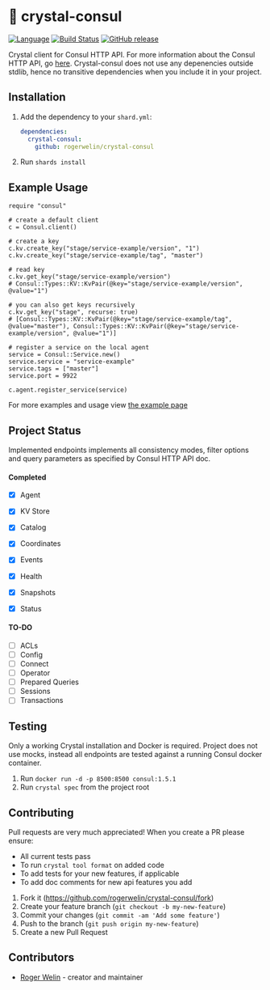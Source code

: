 # 💎 crystal-consul

[![Language](https://img.shields.io/badge/language-crystal-776791.svg)](https://github.com/crystal-lang/crystal)
[![Build Status](https://travis-ci.org/rogerwelin/crystal-consul.svg?branch=master)](https://travis-ci.org/rogerwelin/crystal-consul)
[![GitHub release](https://img.shields.io/github/release/rogerwelin/crystal-consul.svg)](https://github.com/rogerwelin/crystal-consul/releases)


Crystal client for Consul HTTP API. For more information about the Consul HTTP API, go [here](https://www.consul.io/api/index.html).
Crystal-consul does not use any depenencies outside stdlib, hence no transitive dependencies when you include it in your project. 

## Installation

1. Add the dependency to your `shard.yml`:

   ```yaml
   dependencies:
     crystal-consul:
       github: rogerwelin/crystal-consul
   ```

2. Run `shards install`

## Example Usage

```crystal
require "consul"

# create a default client
c = Consul.client()

# create a key
c.kv.create_key("stage/service-example/version", "1")
c.kv.create_key("stage/service-example/tag", "master")

# read key
c.kv.get_key("stage/service-example/version")
# Consul::Types::KV::KvPair(@key="stage/service-example/version", @value="1")

# you can also get keys recursively
c.kv.get_key("stage", recurse: true)
# [Consul::Types::KV::KvPair(@key="stage/service-example/tag", @value="master"), Consul::Types::KV::KvPair(@key="stage/service-example/version", @value="1")]

# register a service on the local agent
service = Consul::Service.new()
service.service = "service-example"
service.tags = ["master"]
service.port = 9922

c.agent.register_service(service)
```

For more examples and usage view [the example page](https://github.com/rogerwelin/crystal-consul/blob/master/examples/examples.md)


## Project Status

Implemented endpoints implements all consistency modes, filter options and query parameters as specified by Consul HTTP API doc.

#### Completed  
- [x] Agent
- [x] KV Store
- [x] Catalog
- [x] Coordinates
- [x] Events
- [x] Health
- [x] Snapshots
- [x] Status


#### TO-DO  
- [ ] ACLs
- [ ] Config
- [ ] Connect
- [ ] Operator
- [ ] Prepared Queries
- [ ] Sessions
- [ ] Transactions

## Testing

Only a working Crystal installation and Docker is required. Project does not use mocks, instead all endpoints are tested against a running Consul docker container.

1. Run ```docker run -d -p 8500:8500 consul:1.5.1```
2. Run ```crystal spec``` from the project root

## Contributing

Pull requests are very much appreciated! When you create a PR please ensure:

* All current tests pass  
* To run ```crystal tool format``` on added code  
* To add tests for your new features, if applicable  
* To add doc comments for new api features you add  


1. Fork it (<https://github.com/rogerwelin/crystal-consul/fork>)
2. Create your feature branch (`git checkout -b my-new-feature`)
3. Commit your changes (`git commit -am 'Add some feature'`)
4. Push to the branch (`git push origin my-new-feature`)
5. Create a new Pull Request

## Contributors

- [Roger Welin](https://github.com/rogerwelin) - creator and maintainer
